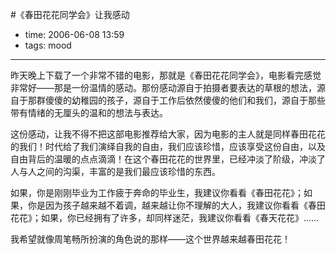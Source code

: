 #《春田花花同学会》让我感动

- time: 2006-06-08 13:59
- tags: mood

---

昨天晚上下载了一个非常不错的电影，那就是《春田花花同学会》，电影看完感觉非常好——那是一份温情的感动。那份感动源自于拍摄者要表达的草根的想法，源自于那群傻傻的幼稚园的孩子，源自于工作后依然傻傻的他们和我们，源自于那些带有情绪的无厘头的温和的想法与表达。

这份感动，让我不得不把这部电影推荐给大家，因为电影的主人就是同样春田花花的我们！时代给了我们演绎自我的自由，我们应该珍惜，应该享受这份自由，以及自由背后的温暖的点点滴滴！在这个春田花花的世界里，已经冲淡了阶级，冲淡了人与人之间的沟渠，丰富的是我们最应该珍惜的东西。

如果，你是刚刚毕业为工作疲于奔命的毕业生，我建议你看看《春田花花》；如果，你是因为孩子越来越不着调，越来越让你不理解的大人，我建议你看看《春田花花》；如果，你已经拥有了许多，却同样迷茫，我建议你看看《春天花花》……

我希望就像周笔畅所扮演的角色说的那样——这个世界越来越春田花花！
